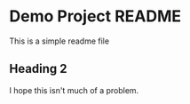 # Demo Project README
This is a simple readme file

## Heading 2

I hope this isn't much of a problem.